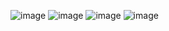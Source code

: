 

![image](https://github.com/user-attachments/assets/7a675ba7-fcc7-4f7c-aed1-3d624a700c7b)
![image](https://github.com/user-attachments/assets/62cc6e02-c834-4924-9a64-32ddc0a60799)
![image](https://github.com/user-attachments/assets/d07523e6-1f09-4468-bf97-034305f12700)
![image](https://github.com/user-attachments/assets/99cf6e7e-cb62-452b-b4a7-779f652dcbe4)

